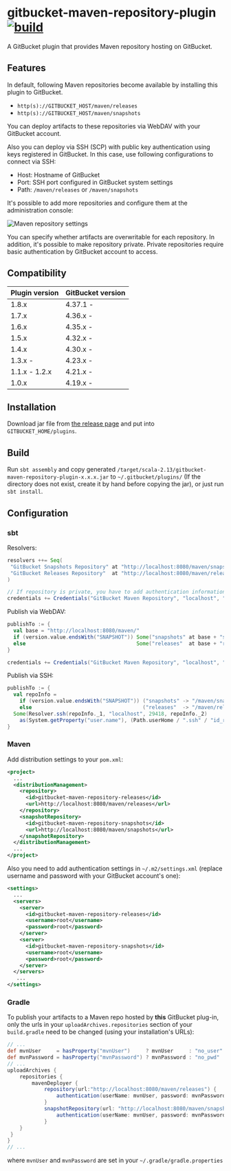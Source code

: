 gitbucket-maven-repository-plugin [![build](https://github.com/takezoe/gitbucket-maven-repository-plugin/workflows/build/badge.svg?branch=master)](https://github.com/takezoe/gitbucket-maven-repository-plugin/actions?query=workflow%3Abuild+branch%3Amaster)
========
A GitBucket plugin that provides Maven repository hosting on GitBucket.

## Features

In default, following Maven repositories become available by installing this plugin to GitBucket.

- `http(s)://GITBUCKET_HOST/maven/releases`
- `http(s)://GITBUCKET_HOST/maven/snapshots`

You can deploy artifacts to these repositories via WebDAV with your GitBucket account.

Also you can deploy via SSH (SCP) with public key authentication using keys registered in GitBucket. In this case, use following configurations to connect via SSH:

- Host: Hostname of GitBucket
- Port: SSH port configured in GitBucket system settings
- Path: `/maven/releases` or `/maven/snapshots`

It's possible to add more repositories and configure them at the administration console:

![Maven repository settings](maven-repository-settings.png)

You can specify whether artifacts are overwritable for each repository. In addition, it's possible to make repository private. Private repositories require basic authentication by GitBucket account to access.

## Compatibility

Plugin version | GitBucket version
:--------------|:--------------------
1.8.x          | 4.37.1 -
1.7.x          | 4.36.x -
1.6.x          | 4.35.x -
1.5.x          | 4.32.x -
1.4.x          | 4.30.x -
1.3.x -        | 4.23.x -
1.1.x - 1.2.x  | 4.21.x -
1.0.x          | 4.19.x -

## Installation

Download jar file from [the release page](https://github.com/takezoe/gitbucket-maven-repository-plugin/releases) and put into `GITBUCKET_HOME/plugins`.

## Build

Run `sbt assembly` and copy generated `/target/scala-2.13/gitbucket-maven-repository-plugin-x.x.x.jar` to `~/.gitbucket/plugins/` (If the directory does not exist, create it by hand before copying the jar), or just run `sbt install`.

## Configuration

### sbt

Resolvers:

```scala
resolvers ++= Seq(
 "GitBucket Snapshots Repository" at "http://localhost:8080/maven/snapshots",
 "GitBucket Releases Repository"  at "http://localhost:8080/maven/releases"
)

// If repository is private, you have to add authentication information
credentials += Credentials("GitBucket Maven Repository", "localhost", "username", "password")
```

Publish via WebDAV:

```scala
publishTo := {
  val base = "http://localhost:8080/maven/"
  if (version.value.endsWith("SNAPSHOT")) Some("snapshots" at base + "snapshots")
  else                                    Some("releases"  at base + "releases")
}

credentials += Credentials("GitBucket Maven Repository", "localhost", "username", "password")
```

Publish via SSH:

```scala
publishTo := {
  val repoInfo =
    if (version.value.endsWith("SNAPSHOT")) ("snapshots" -> "/maven/snapshots")
    else                                    ("releases"  -> "/maven/releases")
  Some(Resolver.ssh(repoInfo._1, "localhost", 29418, repoInfo._2) 
    as(System.getProperty("user.name"), (Path.userHome / ".ssh" / "id_rsa").asFile))
}
```

### Maven

Add distribution settings to your `pom.xml`:

```xml
<project>
  ...
  <distributionManagement>
    <repository>
      <id>gitbucket-maven-repository-releases</id>
      <url>http://localhost:8080/maven/releases</url>
    </repository>
    <snapshotRepository>
      <id>gitbucket-maven-repository-snapshots</id>
      <url>http://localhost:8080/maven/snapshots</url>
    </snapshotRepository>
  </distributionManagement>
  ...
</project>
```

Also you need to add authentication settings in `~/.m2/settings.xml` (replace username and password with your GitBucket account's one):

```xml
<settings>
  ...
  <servers>
    <server>
      <id>gitbucket-maven-repository-releases</id>
      <username>root</username>
      <password>root</password>
    </server>
    <server>
      <id>gitbucket-maven-repository-snapshots</id>
      <username>root</username>
      <password>root</password>
    </server>
  </servers>
   ...
</settings>
```

### Gradle

To publish your artifacts to a Maven repo hosted by **this** GitBucket plug-in, only the urls 
in your `uploadArchives.repositories` section of your `build.gradle` need to be changed (using your installation's URLs):
```groovy
// ...
def mvnUser     = hasProperty("mvnUser")     ? mvnUser     : "no_user"
def mvnPassword = hasProperty("mvnPassword") ? mvnPassword : "no_pwd" 
// ...
uploadArchives {
    repositories {
        mavenDeployer {
            repository(url:"http://localhost:8080/maven/releases") {
                authentication(userName: mvnUser, password: mvnPassword)
            }
            snapshotRepository(url: "http://localhost:8080/maven/snapshots") {
                authentication(userName: mvnUser, password: mvnPassword)
            }
    }
 }
}
// ...
```
where `mvnUser` and `mvnPassword` are set in your `~/.gradle/gradle.properties`